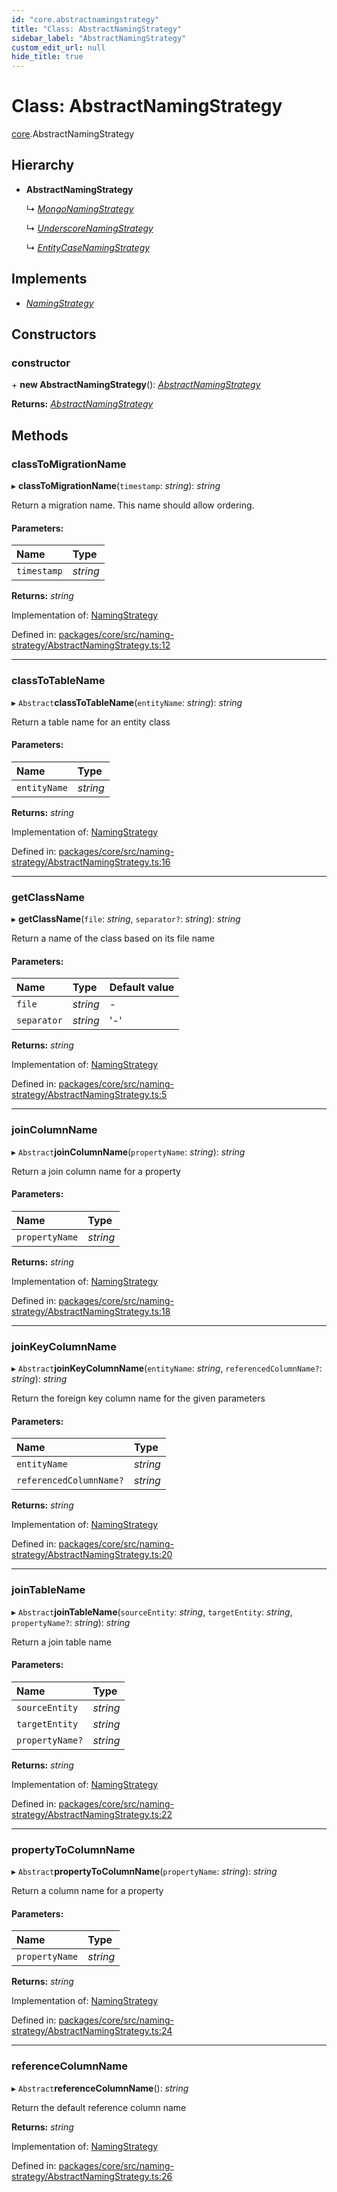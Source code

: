 ```yaml
---
id: "core.abstractnamingstrategy"
title: "Class: AbstractNamingStrategy"
sidebar_label: "AbstractNamingStrategy"
custom_edit_url: null
hide_title: true
---
```


# Class: AbstractNamingStrategy

[core](../modules/core.md).AbstractNamingStrategy

## Hierarchy

* **AbstractNamingStrategy**

  ↳ [*MongoNamingStrategy*](core.mongonamingstrategy.md)

  ↳ [*UnderscoreNamingStrategy*](core.underscorenamingstrategy.md)

  ↳ [*EntityCaseNamingStrategy*](core.entitycasenamingstrategy.md)

## Implements

* [*NamingStrategy*](../interfaces/core.namingstrategy.md)

## Constructors

### constructor

\+ **new AbstractNamingStrategy**(): [*AbstractNamingStrategy*](core.abstractnamingstrategy.md)

**Returns:** [*AbstractNamingStrategy*](core.abstractnamingstrategy.md)

## Methods

### classToMigrationName

▸ **classToMigrationName**(`timestamp`: *string*): *string*

Return a migration name. This name should allow ordering.

#### Parameters:

Name | Type |
:------ | :------ |
`timestamp` | *string* |

**Returns:** *string*

Implementation of: [NamingStrategy](../interfaces/core.namingstrategy.md)

Defined in: [packages/core/src/naming-strategy/AbstractNamingStrategy.ts:12](https://github.com/mikro-orm/mikro-orm/blob/bcf1a0899b/packages/core/src/naming-strategy/AbstractNamingStrategy.ts#L12)

___

### classToTableName

▸ `Abstract`**classToTableName**(`entityName`: *string*): *string*

Return a table name for an entity class

#### Parameters:

Name | Type |
:------ | :------ |
`entityName` | *string* |

**Returns:** *string*

Implementation of: [NamingStrategy](../interfaces/core.namingstrategy.md)

Defined in: [packages/core/src/naming-strategy/AbstractNamingStrategy.ts:16](https://github.com/mikro-orm/mikro-orm/blob/bcf1a0899b/packages/core/src/naming-strategy/AbstractNamingStrategy.ts#L16)

___

### getClassName

▸ **getClassName**(`file`: *string*, `separator?`: *string*): *string*

Return a name of the class based on its file name

#### Parameters:

Name | Type | Default value |
:------ | :------ | :------ |
`file` | *string* | - |
`separator` | *string* | '-' |

**Returns:** *string*

Implementation of: [NamingStrategy](../interfaces/core.namingstrategy.md)

Defined in: [packages/core/src/naming-strategy/AbstractNamingStrategy.ts:5](https://github.com/mikro-orm/mikro-orm/blob/bcf1a0899b/packages/core/src/naming-strategy/AbstractNamingStrategy.ts#L5)

___

### joinColumnName

▸ `Abstract`**joinColumnName**(`propertyName`: *string*): *string*

Return a join column name for a property

#### Parameters:

Name | Type |
:------ | :------ |
`propertyName` | *string* |

**Returns:** *string*

Implementation of: [NamingStrategy](../interfaces/core.namingstrategy.md)

Defined in: [packages/core/src/naming-strategy/AbstractNamingStrategy.ts:18](https://github.com/mikro-orm/mikro-orm/blob/bcf1a0899b/packages/core/src/naming-strategy/AbstractNamingStrategy.ts#L18)

___

### joinKeyColumnName

▸ `Abstract`**joinKeyColumnName**(`entityName`: *string*, `referencedColumnName?`: *string*): *string*

Return the foreign key column name for the given parameters

#### Parameters:

Name | Type |
:------ | :------ |
`entityName` | *string* |
`referencedColumnName?` | *string* |

**Returns:** *string*

Implementation of: [NamingStrategy](../interfaces/core.namingstrategy.md)

Defined in: [packages/core/src/naming-strategy/AbstractNamingStrategy.ts:20](https://github.com/mikro-orm/mikro-orm/blob/bcf1a0899b/packages/core/src/naming-strategy/AbstractNamingStrategy.ts#L20)

___

### joinTableName

▸ `Abstract`**joinTableName**(`sourceEntity`: *string*, `targetEntity`: *string*, `propertyName?`: *string*): *string*

Return a join table name

#### Parameters:

Name | Type |
:------ | :------ |
`sourceEntity` | *string* |
`targetEntity` | *string* |
`propertyName?` | *string* |

**Returns:** *string*

Implementation of: [NamingStrategy](../interfaces/core.namingstrategy.md)

Defined in: [packages/core/src/naming-strategy/AbstractNamingStrategy.ts:22](https://github.com/mikro-orm/mikro-orm/blob/bcf1a0899b/packages/core/src/naming-strategy/AbstractNamingStrategy.ts#L22)

___

### propertyToColumnName

▸ `Abstract`**propertyToColumnName**(`propertyName`: *string*): *string*

Return a column name for a property

#### Parameters:

Name | Type |
:------ | :------ |
`propertyName` | *string* |

**Returns:** *string*

Implementation of: [NamingStrategy](../interfaces/core.namingstrategy.md)

Defined in: [packages/core/src/naming-strategy/AbstractNamingStrategy.ts:24](https://github.com/mikro-orm/mikro-orm/blob/bcf1a0899b/packages/core/src/naming-strategy/AbstractNamingStrategy.ts#L24)

___

### referenceColumnName

▸ `Abstract`**referenceColumnName**(): *string*

Return the default reference column name

**Returns:** *string*

Implementation of: [NamingStrategy](../interfaces/core.namingstrategy.md)

Defined in: [packages/core/src/naming-strategy/AbstractNamingStrategy.ts:26](https://github.com/mikro-orm/mikro-orm/blob/bcf1a0899b/packages/core/src/naming-strategy/AbstractNamingStrategy.ts#L26)

